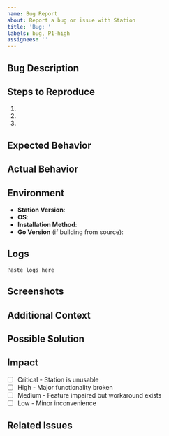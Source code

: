 ```yaml
---
name: Bug Report
about: Report a bug or issue with Station
title: 'Bug: '
labels: bug, P1-high
assignees: ''
---
```


## Bug Description
<!-- A clear and concise description of what the bug is -->

## Steps to Reproduce
<!-- Provide detailed steps to reproduce the behavior -->

1.
2.
3.

## Expected Behavior
<!-- What should happen? -->

## Actual Behavior
<!-- What actually happens? -->

## Environment
<!-- Complete the following information -->

- **Station Version**: <!-- e.g., v0.16.1 -->
- **OS**: <!-- e.g., macOS 14, Ubuntu 22.04, Windows 11 -->
- **Installation Method**: <!-- e.g., curl install, Docker, binary download -->
- **Go Version** (if building from source): <!-- e.g., 1.21 -->

## Logs
<!-- Provide relevant logs, error messages, or stack traces -->

```
Paste logs here
```

## Screenshots
<!-- If applicable, add screenshots to help explain the problem -->

## Additional Context
<!-- Add any other context about the problem -->

## Possible Solution
<!-- (Optional) Suggest a fix or reason for the bug -->

## Impact
<!-- How is this affecting your use of Station? -->
- [ ] Critical - Station is unusable
- [ ] High - Major functionality broken
- [ ] Medium - Feature impaired but workaround exists
- [ ] Low - Minor inconvenience

## Related Issues
<!-- Link any related issues or discussions -->

